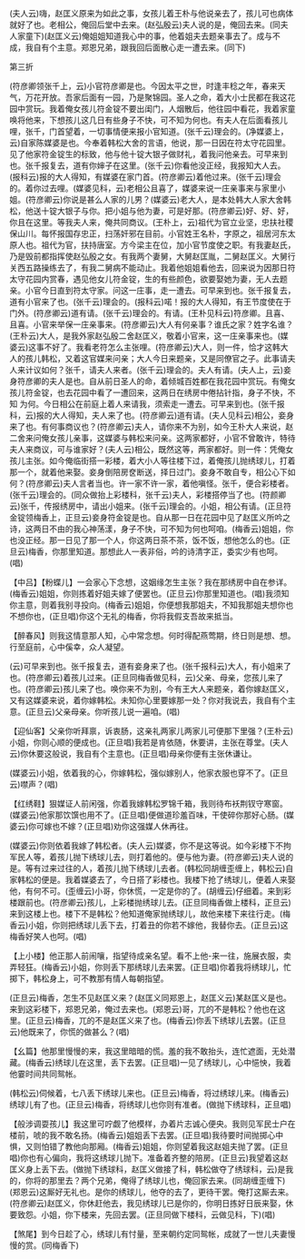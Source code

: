 <!-- { "loadSidebar": true } -->
(夫人云)嗨，赵匡义原来为如此之事，女孩儿着王朴与他说亲去了，孩儿可也病体就好了也。老相公，俺回后堂中去来。(赵弘殷云)夫人说的是，俺回去来。(同夫人家童下)(赵匡义云)俺姐姐知道我心中的事，他着姐夫去题亲事去了。成与不成，我自有个主意。郑恩兄弟，跟我回后面散心走一遭去来。(同下)

第三折

(符彦卿领张千上，云)小官符彦卿是也。今因太平之世，时逢丰稔之年，春来天气，万花开放。吾家后面有一园，乃是聚锦园。圣人之命，着大小士民都在我这花园中赏玩。我着俺女孩儿符金锭不要出闺门，人烟散后，他往园中看花，我着家童唤将他来，下想孩儿这几日有些身子不快，可不知为何也。有夫人在后面看孩儿哩，张千，门首望着，一切事情便来报小官知道。(张千云)理会的。(净媒婆上，云)自家陈媒婆是也。今奉着韩松大舍的言语，他说，那一日因在符太守花园里。见了他家符金锭生的标致，他与他十锭大银子做财礼，着我问他亲去。可早来到也。张千报复去，道有你婶子在这里。(张千云)你看他没正经，我报知大人去。(报科云)报的大人得知，有媒婆在家门首。(符彦卿云)着他过来。(张千云)理会的。着你过去哩。(媒婆见科，云)老相公且喜了，媒婆来说一庄亲事来与家里小姐。(符彦卿云)你说是甚么人家的儿男？(媒婆云)老大人，是本处韩大人家大舍韩松，他送十锭大银子与你。把小姐与他为妻，可是好那。(符彦卿云)好、好、好，你且在这里。等我夫人来，俺共同商议。(王朴上，云)祖代为官立业坚，忠扶社稷保山川。每怀报国存忠正，扫荡奸邪在目前。小官姓王名朴，字原之，祖居河东太原人也。祖代为官，扶持唐室。方今梁主在位，加小官节度使之职。有我妻赵氏，乃是毁前都指挥使赵弘殷之女。有我两个妻舅，大舅赵匡胤，二舅赵匡义。大舅行关西五路操练去了，有我二舅病不能动止。我着他姐姐看他去，回来说为因那日符太守花园内赏春，遇见他女儿符金锭，生的有些颜色，欲要娶她为妻，无人去题亲。小官今日直到符太守家。问这一庄事，走一遭去。可早来到也。张千报复去，道有小官来了也。(张千云)理会的。(报科云)喏！报的大人得知，有王节度使在于门外。(符彦卿云)道有请。(张千云)理会的。有请。(王朴见科云)符彦卿。且喜、且喜。小官来举保一庄亲事来。(符彦卿云)大人有何亲事？谁氏之家？姓字名谁？(王朴云)大人，是我外家赵弘殷二舍赵匡义，敬着小官来，这一庄亲事来也。(媒婆云)这事不好了。我看老符怎么主张哩。(符彦卿云)大人，则一件，恰才这韩大人的孩儿韩松，又着这官媒来问亲；大人今日来题亲，又是同僚官之子。此事请夫人来计议如何？张千，请夫人来者。(张千云)理会的。夫人有请。(夫人上，云)妾身符彦卿的夫人是也。自从前日圣人的命，着倾城百姓都在我花园中赏玩。有俺女孩儿符金锭，也去花园中看了一遭回来，这两日在绣房中倦拈针指，身子不快，不知
为何。今日相公在前庭上着人来请我，须索走一遭去。可早来到也。(张千报科，云)报的大人得知，夫人来了也。(符彦卿云)道有请。(夫人见科云)相公，妾身来了也。有何事商议也？(符彦卿云)夫人，请你来不为别，如今王朴大人来说，赵二舍来问俺女孩儿亲事，这媒婆与韩松来问亲。这两家都好，小官不曾敢许，特待夫人来商议，可与谁家好？(夫人云)相公，既然这等，两家都好。则一件：凭俺女孩儿主张。如今俺临街搭一彩楼，着大小人等往楼下过，着俺孩儿抛绣球儿，打着那一个，就着他来娶。妾身倒陪房奁断送，择日过门。妾身不敢自专，相公心下如何？(符彦卿云)夫人言者当也。许一家不许一家，着他嗔怪。张千，便合彩楼者。(张千云)理会的。(同众做抬上彩楼科，张千云)夫人，彩楼搭停当了也。(符颜卿云)张千，传报绣房中，请出小姐来。(张千云)理会的。小姐，相公有请。(正旦符金锭领梅香上，正旦云)妾身符金锭是也。自从那一日在花园中见了赵匡义所吟之诗，这两日不由的我心神荡漾，身子不快，可不知为何也呵咱。(梅香云)姐姐，你也没正经。那一日见了那一个人，你这两日茶不茶，饭不饭，想他怎么的也。(正旦云)梅香，你那里知道。那想此人一表非俗，吟的诗清字正，委实少有也呵。(唱)

【中吕】【粉蝶儿】一会家心下念想，这姻缘怎生主张？我在那绣房中自在参详。(梅香云)姐姐，你则拣着好姐夫嫁了便罢也。(正旦云)你那里知道也。(唱)我须知你主意，则着我别寻投向。(梅香云)姐姐，你便想我那姐夫，不知我那姐夫想你也不想你也，(正旦唱)你这个无礼的梅香，你将我假支吾故来抵当。

【醉春风】则我这情意那人知，心中常念想。何时得配燕莺期，终日则是想、想。行至庭前，心中傒幸，众人凝望。

(云)可早来到也。张千报复去，道有妾身来了也。(张千报科云)大人，有小姐来了也。(符彦卿云)着孩儿过来。(正旦同梅香做见科，云)父亲、母亲，您孩儿来了也。(符彦卿云)孩儿来了也。唤你来不为别，今有王大人来题亲，着你嫁赵匡义，又有这媒婆来说，着你嫁韩松。未知你心里要嫁那一处？你对我说去，我自有个主意。(正旦云)父亲母亲。你听孩儿说一遍咱。(唱)

【迎仙客】父亲你听拜禀，诉衷肠，这亲礼两家儿两家儿可便那下里强？(王朴云)小姐，你则心顺的便成也。(正旦唱)我若是肯依随，休要讲，主张在尊堂。(夫人云)你休要这般说，我自有个主意也。(正旦唱)母亲你便有主张休谦让。

(媒婆云)小姐，依着我的心，你嫁韩松，强似嫁别人，他家衣服也穿不了。(正旦云)噤声？(唱)

【红绣鞋】狠媒证人前闲强，你着我嫁韩松罗锦千箱，我则待布袄荆钗守寒窗。(媒婆云)他家那饮馔也用不了。(正旦唱)便做道珍羞百味，干使碎你那好心肠。(媒婆云)你可嫁也不嫁？(正旦唱)劝你这强媒人休再往。

(媒婆云)你则依着我嫁了韩松者。(夫人云)媒婆，你不是这等说。如今彩楼下不拘军民人等，着孩儿抛下绣球儿去，则打着他的。便与他为妻。(符彦卿云)夫人说的是。等有过来过往的人，着孩儿抛下绣球儿去者。(韩松同胡缠歪缠上，韩松云)自家韩松的便是。我着媒婆去了，今日搭了彩楼也。我楼下抢了绣球儿，便着人来娶他，有何不可。(歪缠云)小哥，你休慌，一定是你的了。(胡缠云)仔细着。来到彩楼跟前也。(符彦卿云)孩儿，上彩楼抛绣球儿去。(正旦同梅香做上楼科，正旦云)来到这楼上也。楼下不是韩松？他知道俺家抛绣球儿，故他来楼下来往行走。(梅香云)小姐，你则把绣球儿丢下去，打着丑的你若不嫁他，我替你去。(正旦云)这梅香好笑人也呵。(唱)

【上小楼】他正那人前闹嚷，指望待成亲名望。看不上他-来一往，施展衣服，卖弄轻狂。(梅香云)小姐，你则丢下那绣球儿去来罢。(正旦唱)你着我将绣球儿，忙掷下，韩松身上，可不教那有情人每朝指望。

(正旦云)梅香，怎生不见赵匡义来？(赵匡义同郑恩上，赵匡义云)某赵匡义是也。来到这彩楼下，郑恩兄弟，俺过去来也。(郑恩云)哥，兀的不是韩松？他也在这里。(正旦云)梅香，兀的不是赵匡义来了也。(梅香云)你丢下绣球儿去罢。(正旦云)他既来了，你慌的做甚么？(唱)

【幺篇】他那里慢慢的来，我这里暗暗的慌。羞的我不敢抬头，连忙遮面，无处潜藏。(梅香云)绣球儿在这里，丢下去罢。(正旦唱)一见了绣球儿，心中悒怏，我着他霎时间共同鸳帐。

(韩松云)伺候着，七八丢下绣球儿来也。(正旦云)梅香，将过绣球儿来。(梅香云)绣球儿有了也。(正旦云)梅香，将绣球儿也你则有准者。(做抛下绣球科，正旦唱)

【般涉调耍孩儿】我这里可咛觑了他模样，办着片志诚心便央。我则见军民士户在楼前，唬的我不敢名扬。(梅香云)姐姐丢下去罢。(正旦唱)我待要时间抛掷心中惧，又则怕错了教他向那厢。(梅香云)姐姐，你则望着我这赵姐夫抛了罢。(正旦唱)你也有心偏向，我将这绣球儿抛下。准备着齐整的陪房。(正旦云)我望着这赵匡义身上丢下去。(做抛下绣球科，赵匡义做接了科，韩松做夺了绣球科，云)是我的，你将的那里去？两个兄弟，俺得了绣球儿也，俺回家去来。(同胡缠歪缠下)(郑恩云)这厮好无礼也。是你的绣球儿，他夺的去了，更待干罢。俺打这厮去来。(符彦卿云)赵匡义，你休赶他去，我见绣球儿已是你的，你明日拣好日辰来娶，休要致怨。小姐，你下楼来，先回去罢。(正旦同做下楼科，云做见科，下)(唱)

【煞尾】到今日趁了心，绣球儿有忖量，至来朝约定同鸳帐，成就了一世儿夫妻慢慢的赏。(同梅香下)

